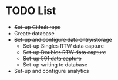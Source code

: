 # TODO List

- ~~Set-up Github repo~~
- ~~Create database~~
- ~~Set-up and configure data entry/storage~~
    - ~~Set-up Singles RTW data capture~~
    - ~~Set-up Doubles RTW data capture~~
    - ~~Set-up 501 data capture~~
    - ~~Set-up writing to database~~
- Set-up and configure analytics